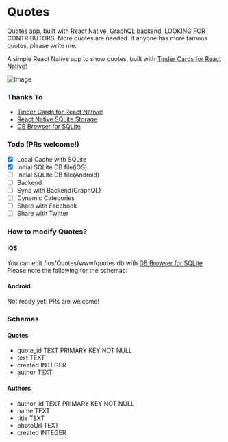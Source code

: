 # Quotes
Quotes app, built with React Native, GraphQL backend.
LOOKING FOR CONTRIBUTORS. More quotes are needed.
If anyone has more famous quotes, please write me.

A simple React Native app to show quotes, built with
[Tinder Cards for React Native!](https://github.com/meteor-factory/react-native-tinder-swipe-cards)

![Image](https://raw.githubusercontent.com/sasasim/Quotes/master/resources/portfolio.jpg)
### Thanks To
- [Tinder Cards for React Native!](https://github.com/meteor-factory/react-native-tinder-swipe-cards)
- [React Native SQLite Storage](https://github.com/andpor/react-native-sqlite-storage)
- [DB Browser for SQLite](http://sqlitebrowser.org/)

### Todo (PRs welcome!)
- [x] Local Cache with SQLite
- [x] Initial SQLite DB file(iOS)
- [ ] Initial SQLite DB file(Android)
- [ ] Backend
- [ ] Sync with Backend(GraphQL)
- [ ] Dynamic Categories
- [ ] Share with Facebook
- [ ] Share with Twitter

### How to modify Quotes?

#### iOS
You can edit /ios/Quotes/www/quotes.db with [DB Browser for SQLite](http://sqlitebrowser.org/)
Please note the following for the schemas:

#### Android
Not ready yet: PRs are welcome!

### Schemas
#### Quotes
- quote_id TEXT PRIMARY KEY NOT NULL
- text TEXT
- created INTEGER
- author TEXT
#### Authors
- author_id TEXT PRIMARY KEY NOT NULL
- name TEXT
- title TEXT
- photoUrl TEXT
- created INTEGER
